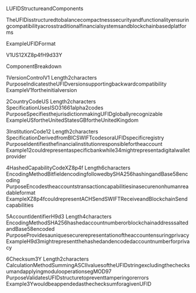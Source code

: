 LUFIDStructureandComponents

TheUFIDisstructuredtobalancecompactnesssecurityandfunctionalityensuringcompatibilityacrosstraditionalfinancialsystemsandblockchainbasedplatforms

ExampleUFIDFormat

V1US12XZ8p4fH9d33Y

ComponentBreakdown

1VersionControlV1
Length2characters
PurposeIndicatestheUFIDversionsupportingbackwardcompatibility
ExampleV1fortheinitialversion

2CountryCodeUS
Length2characters
SpecificationUsesISO31661alpha2codes
PurposeSpecifiesthejurisdictionmakingUFIDgloballyrecognizable
ExampleUSfortheUnitedStatesGBfortheUnitedKingdom

3InstitutionCode12
Length2characters
SpecificationDerivedfromBICSWIFTcodesoraUFIDspecificregistry
PurposeIdentifiesthefinancialinstitutionresponsiblefortheaccount
Example12couldrepresentaspecificbankwhile34mightrepresentadigitalwalletprovider

4HashedCapabilityCodeXZ8p4f
Length6characters
EncodingMethodBitfieldencodingfollowedbySHA256hashingandBase58encoding
PurposeEncodestheaccountstransactioncapabilitiesinasecurenonhumanreadableformat
ExampleXZ8p4fcouldrepresentACHSendSWIFTReceiveandBlockchainSendcapabilities

5AccountIdentifierH9d3
Length4characters
EncodingMethodSHA256hashedaccountnumberorblockchainaddresssaltedandBase58encoded
PurposeProvidesauniquesecurerepresentationoftheaccountensuringprivacy
ExampleH9d3mightrepresentthehashedandencodedaccountnumberforprivacy

6Checksum3Y
Length2characters
CalculationMethodSummingASCIIvaluesoftheUFIDstringexcludingthechecksumandapplyingmodulooperationsegMOD97
PurposeValidatesUFIDstructuretopreventtamperingorerrors
Example3YwouldbeappendedasthechecksumforagivenUFID
